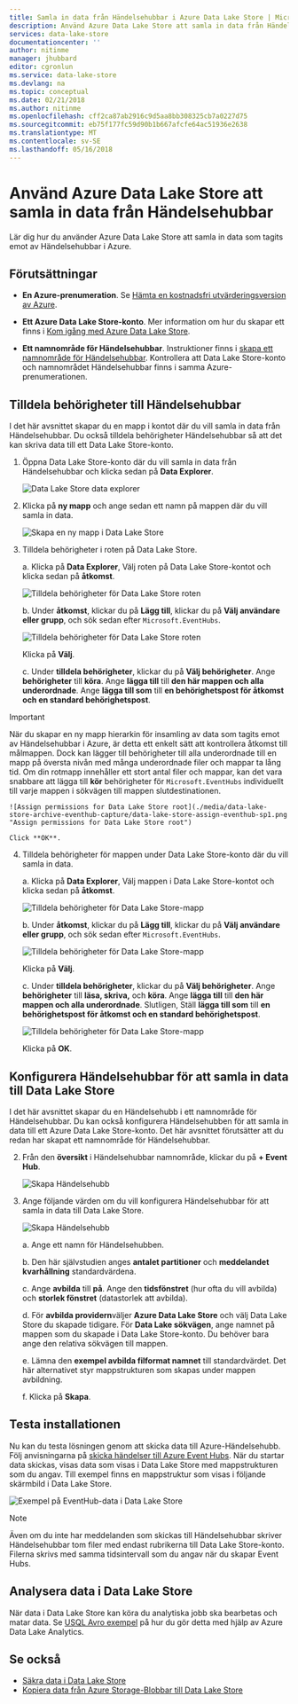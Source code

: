 ```yaml
---
title: Samla in data från Händelsehubbar i Azure Data Lake Store | Microsoft Docs
description: Använd Azure Data Lake Store att samla in data från Händelsehubbar
services: data-lake-store
documentationcenter: ''
author: nitinme
manager: jhubbard
editor: cgronlun
ms.service: data-lake-store
ms.devlang: na
ms.topic: conceptual
ms.date: 02/21/2018
ms.author: nitinme
ms.openlocfilehash: cff2ca87ab2916c9d5aa8bb308325cb7a0227d75
ms.sourcegitcommit: eb75f177fc59d90b1b667afcfe64ac51936e2638
ms.translationtype: MT
ms.contentlocale: sv-SE
ms.lasthandoff: 05/16/2018
---
```

# <a name="use-azure-data-lake-store-to-capture-data-from-event-hubs"></a>Använd Azure Data Lake Store att samla in data från Händelsehubbar

Lär dig hur du använder Azure Data Lake Store att samla in data som tagits emot av Händelsehubbar i Azure.

## <a name="prerequisites"></a>Förutsättningar

* **En Azure-prenumeration**. Se [Hämta en kostnadsfri utvärderingsversion av Azure](https://azure.microsoft.com/pricing/free-trial/).

* **Ett Azure Data Lake Store-konto**. Mer information om hur du skapar ett finns i [Kom igång med Azure Data Lake Store](data-lake-store-get-started-portal.md).

*  **Ett namnområde för Händelsehubbar**. Instruktioner finns i [skapa ett namnområde för Händelsehubbar](../event-hubs/event-hubs-create.md#create-an-event-hubs-namespace). Kontrollera att Data Lake Store-konto och namnområdet Händelsehubbar finns i samma Azure-prenumerationen.


## <a name="assign-permissions-to-event-hubs"></a>Tilldela behörigheter till Händelsehubbar

I det här avsnittet skapar du en mapp i kontot där du vill samla in data från Händelsehubbar. Du också tilldela behörigheter Händelsehubbar så att det kan skriva data till ett Data Lake Store-konto. 

1. Öppna Data Lake Store-konto där du vill samla in data från Händelsehubbar och klicka sedan på **Data Explorer**.

    ![Data Lake Store data explorer](./media/data-lake-store-archive-eventhub-capture/data-lake-store-open-data-explorer.png "Datasjölager data explorer")

2.  Klicka på **ny mapp** och ange sedan ett namn på mappen där du vill samla in data.

    ![Skapa en ny mapp i Data Lake Store](./media/data-lake-store-archive-eventhub-capture/data-lake-store-create-new-folder.png "skapa en ny mapp i Data Lake Store")

3. Tilldela behörigheter i roten på Data Lake Store. 

    a. Klicka på **Data Explorer**, Välj roten på Data Lake Store-kontot och klicka sedan på **åtkomst**.

    ![Tilldela behörigheter för Data Lake Store roten](./media/data-lake-store-archive-eventhub-capture/data-lake-store-assign-permissions-to-root.png "tilldela behörigheter för Data Lake Store-rot")

    b. Under **åtkomst**, klickar du på **Lägg till**, klickar du på **Välj användare eller grupp**, och sök sedan efter `Microsoft.EventHubs`. 

    ![Tilldela behörigheter för Data Lake Store roten](./media/data-lake-store-archive-eventhub-capture/data-lake-store-assign-eventhub-sp.png "tilldela behörigheter för Data Lake Store-rot")
    
    Klicka på **Välj**.

    c. Under **tilldela behörigheter**, klickar du på **Välj behörigheter**. Ange **behörigheter** till **köra**. Ange **lägga till** till **den här mappen och alla underordnade**. Ange **lägga till som** till **en behörighetspost för åtkomst och en standard behörighetspost**.

> [!IMPORTANT]
> När du skapar en ny mapp hierarkin för insamling av data som tagits emot av Händelsehubbar i Azure, är detta ett enkelt sätt att kontrollera åtkomst till målmappen.  Dock kan lägger till behörigheter till alla underordnade till en mapp på översta nivån med många underordnade filer och mappar ta lång tid.  Om din rotmapp innehåller ett stort antal filer och mappar, kan det vara snabbare att lägga till **kör** behörigheter för `Microsoft.EventHubs` individuellt till varje mappen i sökvägen till mappen slutdestinationen. 

    ![Assign permissions for Data Lake Store root](./media/data-lake-store-archive-eventhub-capture/data-lake-store-assign-eventhub-sp1.png "Assign permissions for Data Lake Store root")

    Click **OK**.

4. Tilldela behörigheter för mappen under Data Lake Store-konto där du vill samla in data.

    a. Klicka på **Data Explorer**, Välj mappen i Data Lake Store-kontot och klicka sedan på **åtkomst**.

    ![Tilldela behörigheter för Data Lake Store-mapp](./media/data-lake-store-archive-eventhub-capture/data-lake-store-assign-permissions-to-folder.png "tilldela behörigheter för Data Lake Store-mapp")

    b. Under **åtkomst**, klickar du på **Lägg till**, klickar du på **Välj användare eller grupp**, och sök sedan efter `Microsoft.EventHubs`. 

    ![Tilldela behörigheter för Data Lake Store-mapp](./media/data-lake-store-archive-eventhub-capture/data-lake-store-assign-eventhub-sp.png "tilldela behörigheter för Data Lake Store-mapp")
    
    Klicka på **Välj**.

    c. Under **tilldela behörigheter**, klickar du på **Välj behörigheter**. Ange **behörigheter** till **läsa, skriva,** och **köra**. Ange **lägga till** till **den här mappen och alla underordnade**. Slutligen, Ställ **lägga till som** till **en behörighetspost för åtkomst och en standard behörighetspost**.

    ![Tilldela behörigheter för Data Lake Store-mapp](./media/data-lake-store-archive-eventhub-capture/data-lake-store-assign-eventhub-sp-folder.png "tilldela behörigheter för Data Lake Store-mapp")
    
    Klicka på **OK**. 

## <a name="configure-event-hubs-to-capture-data-to-data-lake-store"></a>Konfigurera Händelsehubbar för att samla in data till Data Lake Store

I det här avsnittet skapar du en Händelsehubb i ett namnområde för Händelsehubbar. Du kan också konfigurera Händelsehubben för att samla in data till ett Azure Data Lake Store-konto. Det här avsnittet förutsätter att du redan har skapat ett namnområde för Händelsehubbar.

2. Från den **översikt** i Händelsehubbar namnområde, klickar du på **+ Event Hub**.

    ![Skapa Händelsehubb](./media/data-lake-store-archive-eventhub-capture/data-lake-store-create-event-hub.png "skapar Händelsehubb")

3. Ange följande värden om du vill konfigurera Händelsehubbar för att samla in data till Data Lake Store.

    ![Skapa Händelsehubb](./media/data-lake-store-archive-eventhub-capture/data-lake-store-configure-eventhub.png "skapar Händelsehubb")

    a. Ange ett namn för Händelsehubben.
    
    b. Den här självstudien anges **antalet partitioner** och **meddelandet kvarhållning** standardvärdena.
    
    c. Ange **avbilda** till **på**. Ange den **tidsfönstret** (hur ofta du vill avbilda) och **storlek fönstret** (datastorlek att avbilda). 
    
    d. För **avbilda providern**väljer **Azure Data Lake Store** och välj Data Lake Store du skapade tidigare. För **Data Lake sökvägen**, ange namnet på mappen som du skapade i Data Lake Store-konto. Du behöver bara ange den relativa sökvägen till mappen.

    e. Lämna den **exempel avbilda filformat namnet** till standardvärdet. Det här alternativet styr mappstrukturen som skapas under mappen avbildning.

    f. Klicka på **Skapa**.

## <a name="test-the-setup"></a>Testa installationen

Nu kan du testa lösningen genom att skicka data till Azure-Händelsehubb. Följ anvisningarna på [skicka händelser till Azure Event Hubs](../event-hubs/event-hubs-dotnet-framework-getstarted-send.md). När du startar data skickas, visas data som visas i Data Lake Store med mappstrukturen som du angav. Till exempel finns en mappstruktur som visas i följande skärmbild i Data Lake Store.

![Exempel på EventHub-data i Data Lake Store](./media/data-lake-store-archive-eventhub-capture/data-lake-store-eventhub-data-sample.png "exempel EventHub-data i Data Lake Store")

> [!NOTE]
> Även om du inte har meddelanden som skickas till Händelsehubbar skriver Händelsehubbar tom filer med endast rubrikerna till Data Lake Store-konto. Filerna skrivs med samma tidsintervall som du angav när du skapar Event Hubs.
> 
>

## <a name="analyze-data-in-data-lake-store"></a>Analysera data i Data Lake Store

När data i Data Lake Store kan köra du analytiska jobb ska bearbetas och matar data. Se [USQL Avro exempel](https://github.com/Azure/usql/tree/master/Examples/AvroExamples) på hur du gör detta med hjälp av Azure Data Lake Analytics.
  

## <a name="see-also"></a>Se också
* [Säkra data i Data Lake Store](data-lake-store-secure-data.md)
* [Kopiera data från Azure Storage-Blobbar till Data Lake Store](data-lake-store-copy-data-azure-storage-blob.md)
